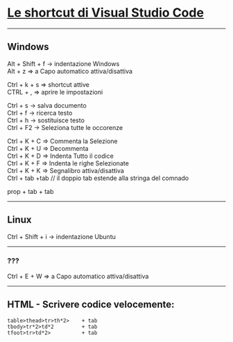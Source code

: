# [Le shortcut di Visual Studio Code](https://www.html.it/pag/415015/le-shortcut-di-visual-studio-code/)

---
## Windows
Alt   + Shift + f    ->  indentazione Windows  
Alt + z     	=> a Capo automatico attiva/disattiva  

Ctrl + k + s	=> shortcut attive  
CTRL + ,        => aprire le impostazioni  

Ctrl  +  s           ->  salva documento  
Ctrl  +  f           ->  ricerca testo  
Ctrl  +  h           ->  sostituisce testo  
Ctrl  +  F2          ->  Seleziona tutte le occorenze  

Ctrl + K + C	    => Commenta la Selezione  
Ctrl + K + U	    => Decommenta  
Ctrl + K + D	    => Indenta Tutto il codice  
Ctrl + K + F	    => Indenta le righe Selezionate   
Ctrl + K + K	    => Segnalibro attiva/disattiva  
Ctrl + tab +tab	// il doppio tab estende alla stringa del comnado  


prop + tab + tab

---
## Linux
Ctrl  + Shift + i    ->  indentazione Ubuntu  

---
### ???  
Ctrl + E + W	=> a Capo automatico attiva/disattiva  

---
## HTML - Scrivere codice velocemente:
    table>thead>tr>th*2>    + tab
    tbody>tr*2>td*2         + tab
    tfoot>tr>td*2>          + tab